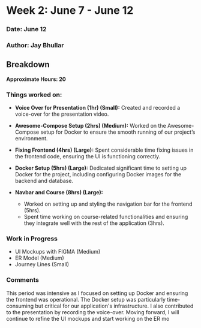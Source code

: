 # Week 2: June 7 - June 12

### Date: June 12
### Author: Jay Bhullar

## Breakdown

**Approximate Hours: 20**

### Things worked on: ###

- **Voice Over for Presentation (1hr) (Small):** Created and recorded a voice-over for the presentation video.

- **Awesome-Compose Setup (2hrs) (Medium):** Worked on the Awesome-Compose setup for Docker to ensure the smooth running of our project’s environment.

- **Fixing Frontend (4hrs) (Large):** Spent considerable time fixing issues in the frontend code, ensuring the UI is functioning correctly.

- **Docker Setup (5hrs) (Large):** Dedicated significant time to setting up Docker for the project, including configuring Docker images for the backend and database.

- **Navbar and Course (8hrs) (Large):** 
  - Worked on setting up and styling the navigation bar for the frontend (5hrs).
  - Spent time working on course-related functionalities and ensuring they integrate well with the rest of the application (3hrs).

### Work in Progress ###

- UI Mockups with FIGMA (Medium)
- ER Model (Medium)
- Journey Lines (Small)

### Comments ###

This period was intensive as I focused on setting up Docker and ensuring the frontend was operational. The Docker setup was particularly time-consuming but critical for our application's infrastructure. I also contributed to the presentation by recording the voice-over. Moving forward, I will continue to refine the UI mockups and start working on the ER mo
